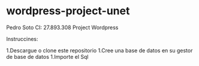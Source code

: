 # wordpress-project-unet

Pedro Soto
CI: 27.893.308
Project Wordpress

Instruccines:

1.Descargue o clone este repositorio
1.Cree una base de datos en su gestor de base de datos
1.Importe el Sql 
